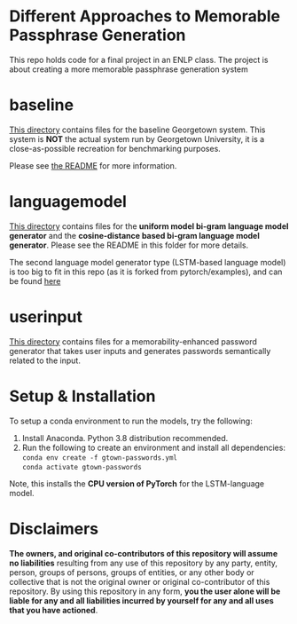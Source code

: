 # Different Approaches to Memorable Passphrase Generation
This repo holds code for a final project in an ENLP class. The project is about creating a more memorable passphrase generation system

# baseline

[This directory](https://github.com/ryanamannion/gtown-passwords/tree/main/baseline) contains files for the baseline Georgetown system.
This system is **NOT** the actual system run by Georgetown University, it is a close-as-possible recreation for benchmarking purposes.

Please see [the README](https://github.com/ryanamannion/gtown-passwords/blob/main/baseline/README.md) for more information. 

# languagemodel

[This directory](https://github.com/ryanamannion/gtown-passwords/tree/main/languagemodel) contains files for the **uniform model bi-gram language model generator** and the **cosine-distance based bi-gram language model generator**. Please see the README in this folder for more details.

The second language model generator type (LSTM-based language model) is too big to fit in this repo (as it is forked from pytorch/examples), and can be found [here](https://github.com/nitinvwaran/examples/tree/master/word_language_model)

# userinput

[This directory](https://github.com/ryanamannion/gtown-passwords/tree/main/userinput) contains files for a memorability-enhanced password generator that takes user inputs and generates passwords semantically related to the input.

# Setup & Installation

To setup a conda environment to run the models, try the following: <br />
1. Install Anaconda. Python 3.8 distribution recommended. <br />
2. Run the following to create an environment and install all dependencies: <br />
   `conda env create -f gtown-passwords.yml` <br />
   `conda activate gtown-passwords` <br />
   
  Note, this installs the **CPU version of PyTorch** for the LSTM-language model.

# Disclaimers

**The owners, and original co-contributors of this repository will assume no liabilities** resulting from any use of this repository by any party, entity, person, groups of persons, groups of entities, or any other body or collective that is not the original owner or original co-contributor of this repository. By using this repository in any form, **you the user alone will be liable for any and all liabilities incurred by yourself for any and all uses that you have actioned**. 
